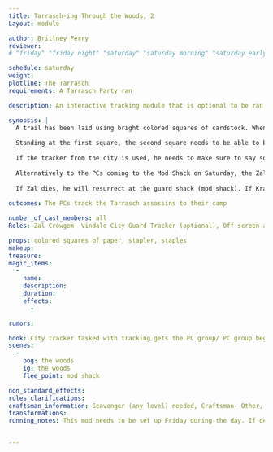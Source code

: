 ```yaml
---
title: Tarrasch-ing Through the Woods, 2
Layout: module

author: Brittney Perry
reviewer: 
# "friday" "friday night" "saturday" "saturday morning" "saturday early afternoon" "saturday early evening" "saturday night" "reaction" "tavern setup" "townsfolk" "randoms"

schedule: saturday
weight: 
plotline: The Tarrasch
requirements: A Tarrasch Party ran

description: An interactive tracking module that is optional to be ran depending on available PC skills. This is direct lead into "Proof is in the Tarrasch". 

synopsis: |
  A trail has been laid using bright colored squares of cardstock. When the PCs decide to track the assassins, a square of colored paper is given to the tracker. It is explained to the tracker that they will need to find (or alternately taken to) a matching square to start the trail. They are told to follow the trail of squares through the woods to the beginning of the mod. They are In Game the entire time. The squares are Out Of Game, and represent trail marks and/or scent.
  
  Standing at the first square, the second square needs to be able to be seen, and then followed to that location. The third square is visible from the second, and so on and so forth until they get to the end, where the Tarrasch are waiting. 
  
  If the tracker from the city is used, he needs to make sure to say something to the effect of "If you need anymore of my help, I can be found at the guard house" before starting the track, in case he dies.  
  
  Alternatively to the PCs coming to the Mod Shack on Saturday, the Zal Crowgem, the Vindale City tracker can go and get the group on Saturday. Also, the interactive aspect can be forgone and the tracker lead the PC group to the Tarrasch directly.
  
  If Zal dies, he will resurrect at the guard shack (mod shack). If Krath gets away, and Zal dies, he will return to the PC group and offer to track him (he says, to the effect of "the trail is fresh, and we must go!" when he returns)
  
outcomes: The PCs track the Tarrasch assassins to their camp 

number_of_cast_members: all
Roles: Zal Crowgem- Vindale City Guard Tracker (optional), Off screen and ready- The rest, Tarrasch Black Pawns Fighter, Tarrasch Black Rook Krath Stormwell

props: colored squares of paper, stapler, staples
makeup: 
treasure: 
magic_items:
  - 
    name: 
    description:  
    duration: 
    effects: 
      - 

rumors: 

hook: City tracker tasked with tracking gets the PC group/ PC group begins tracking
scenes: 
  - 
    oog: the woods
    ig: the woods
    flee_point: mod shack

non_standard_effects:
rules_clarifications: 
craftsman_information: Scavenger (any level) needed, Craftsman- Other, Tracking Level 1 needed
transformations: 
running_notes: This mod needs to be set up Friday during the day. If desired, the NPC tracker can use the interactive trail instead of being told where the group is, so the NPC can have fun actually tracking something. The NPC tracker stays In Game the entire module. The NPC tracker will resurrect in the guard shack. 


---
```

